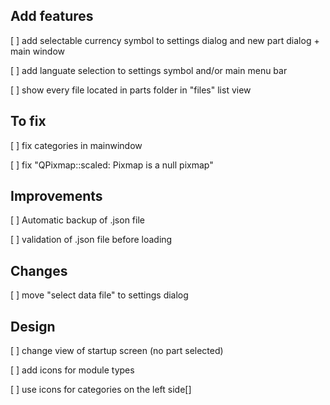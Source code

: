 ## Add features
[ ] add selectable currency symbol to settings dialog and new part dialog + main window 

[ ] add languate selection to settings symbol and/or main menu bar 
 
[ ] show every file located in parts folder in "files" list view
##

## To fix

[ ] fix categories in mainwindow 

[ ] fix "QPixmap::scaled: Pixmap is a null pixmap"

##

## Improvements

[ ] Automatic backup of .json file

[ ] validation of .json file before loading

##

## Changes

[ ] move "select data file" to settings dialog

##

## Design

[ ] change view of startup screen (no part selected)

[ ] add icons for module types

[ ] use icons for categories on the left side[] 
